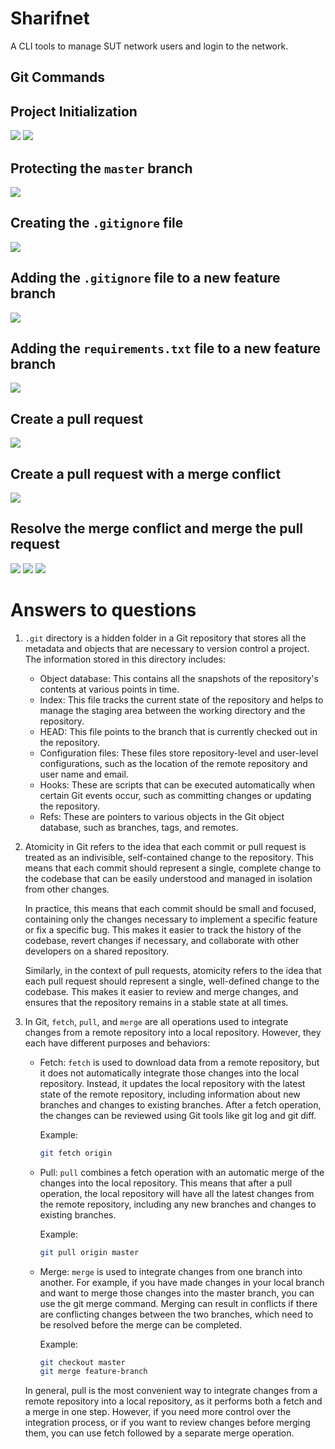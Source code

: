 # Sharifnet

A CLI tools to manage SUT network users and login to the network.

## Git Commands

## Project Initialization

![](./screenshots/1-init.png)
![](./screenshots/2-push.png)

## Protecting the `master` branch

![](./screenshots/3-branch-protection.png)

## Creating the `.gitignore` file

![](./screenshots/4-gitignore.png)

## Adding the `.gitignore` file to a new feature branch

![](./screenshots/5-gitignore-branch.png)

## Adding the `requirements.txt` file to a new feature branch

![](./screenshots/6-requirements-branch.png)

## Create a pull request

![](./screenshots/7-pr.png)

## Create a pull request with a merge conflict

![](./screenshots/8-pr-conflict.png)

## Resolve the merge conflict and merge the pull request

![](./screenshots/9-merge.png)
![](./screenshots/10-conflict.png)
![](./screenshots/11-pr-resolved.png)

# Answers to questions

1. `.git` directory is a hidden folder in a Git repository that stores all the metadata and objects that are necessary to version control a project. The information stored in this directory includes:

    - Object database: This contains all the snapshots of the repository's contents at various points in time.
    - Index: This file tracks the current state of the repository and helps to manage the staging area between the working directory and the repository.
    - HEAD: This file points to the branch that is currently checked out in the repository.
    - Configuration files: These files store repository-level and user-level configurations, such as the location of the remote repository and user name and email.
    - Hooks: These are scripts that can be executed automatically when certain Git events occur, such as committing changes or updating the repository.
    - Refs: These are pointers to various objects in the Git object database, such as branches, tags, and remotes.

1. Atomicity in Git refers to the idea that each commit or pull request is treated as an indivisible, self-contained change to the repository. This means that each commit should represent a single, complete change to the codebase that can be easily understood and managed in isolation from other changes.

    In practice, this means that each commit should be small and focused, containing only the changes necessary to implement a specific feature or fix a specific bug. This makes it easier to track the history of the codebase, revert changes if necessary, and collaborate with other developers on a shared repository.

    Similarly, in the context of pull requests, atomicity refers to the idea that each pull request should represent a single, well-defined change to the codebase. This makes it easier to review and merge changes, and ensures that the repository remains in a stable state at all times.

1. In Git, `fetch`, `pull`, and `merge` are all operations used to integrate changes from a remote repository into a local repository. However, they each have different purposes and behaviors:

    - Fetch: `fetch` is used to download data from a remote repository, but it does not automatically integrate those changes into the local repository. Instead, it updates the local repository with the latest state of the remote repository, including information about new branches and changes to existing branches. After a fetch operation, the changes can be reviewed using Git tools like git log and git diff.

        Example:

        ```bash
        git fetch origin
        ```
    
    - Pull: `pull` combines a fetch operation with an automatic merge of the changes into the local repository. This means that after a pull operation, the local repository will have all the latest changes from the remote repository, including any new branches and changes to existing branches.

        Example:

        ```bash
        git pull origin master
        ```

    - Merge: `merge` is used to integrate changes from one branch into another. For example, if you have made changes in your local branch and want to merge those changes into the master branch, you can use the git merge command. Merging can result in conflicts if there are conflicting changes between the two branches, which need to be resolved before the merge can be completed.

        Example:

        ```bash
        git checkout master
        git merge feature-branch
        ```
    
    In general, pull is the most convenient way to integrate changes from a remote repository into a local repository, as it performs both a fetch and a merge in one step. However, if you need more control over the integration process, or if you want to review changes before merging them, you can use fetch followed by a separate merge operation.